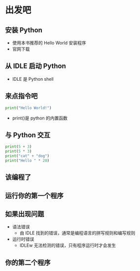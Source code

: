 # 出发吧

## 安装 Python

- 使用本书推荐的 Hello World 安装程序
- 官网下载

## 从 IDLE 启动 Python

- IDLE 是 Python shell

## 来点指令吧

```python
print("Hello World!")
```

- print()是 python 的内置函数

## 与 Python 交互

```python
print(5 + 3)
print(5 * 3)
print("cat" + "dog")
print("Hello " * 20)
```

## 该编程了

## 运行你的第一个程序

## 如果出现问题

- 语法错误
  - 由 IDLE 找到的错误，通常是编程语言的拼写规则和编写规则
- 运行时错误
  - IDLEw 无法检测的错误，只有程序运行时才会发生

## 你的第二个程序
